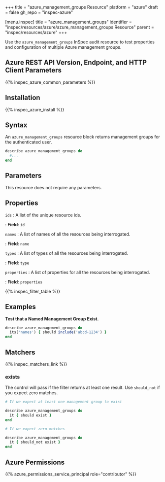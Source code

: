 +++
title = "azure_management_groups Resource"
platform = "azure"
draft = false
gh_repo = "inspec-azure"

[menu.inspec]
title = "azure_management_groups"
identifier = "inspec/resources/azure/azure_management_groups Resource"
parent = "inspec/resources/azure"
+++

Use the `azure_management_groups` InSpec audit resource to test properties and configuration of multiple Azure management groups.

## Azure REST API Version, Endpoint, and HTTP Client Parameters

{{% inspec_azure_common_parameters %}}

## Installation

{{% inspec_azure_install %}}

## Syntax

An `azure_management_groups` resource block returns management groups for the authenticated user.
```ruby
describe azure_management_groups do
  #...
end
```

## Parameters

This resource does not require any parameters.

## Properties

`ids`
: A list of the unique resource ids.

: **Field**: `id`

`names`
: A list of names of all the resources being interrogated.

: **Field**: `name`

`types`
: A list of types of all the resources being interrogated.

: **Field**: `type`

`properties`
: A list of properties for all the resources being interrogated.

: **Field**: `properties`

{{% inspec_filter_table %}}

## Examples

**Test that a Named Management Group Exist.**

```ruby
describe azure_management_groups do
  its('names') { should include('abcd-1234') }
end
```

## Matchers

{{% inspec_matchers_link %}}

### exists

The control will pass if the filter returns at least one result. Use `should_not` if you expect zero matches.
```ruby
# If we expect at least one management group to exist

describe azure_management_groups do
  it { should exist }
end

# If we expect zero matches

describe azure_management_groups do
  it { should_not exist }
end
```

## Azure Permissions

{{% azure_permissions_service_principal role="contributor" %}}
